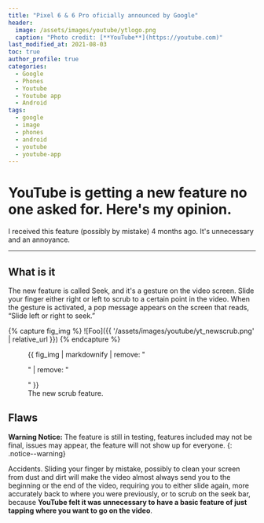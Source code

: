 ```yaml
---
title: "Pixel 6 & 6 Pro oficially announced by Google"
header:
  image: /assets/images/youtube/ytlogo.png
  caption: "Photo credit: [**YouTube**](https://youtube.com)"
last_modified_at: 2021-08-03
toc: true
author_profile: true
categories:
  - Google
  - Phones
  - Youtube
  - Youtube app
  - Android
tags:
  - google
  - image
  - phones
  - android
  - youtube
  - youtube-app
---
```


# YouTube is getting a new feature no one asked for. Here's my opinion.

I received this feature (possibly by mistake) 4 months ago. It's unnecessary and an annoyance.

---

## What is it

The new feature is called Seek, and it's a gesture on the video screen. Slide your finger either right or left to scrub to a certain point in the video. When the gesture is activated, a pop message appears on the screen that reads, “Slide left or right to seek.”

{% capture fig_img %}
![Foo]({{ '/assets/images/youtube/yt_newscrub.png' | relative_url }})
{% endcapture %}

<figure>
  {{ fig_img | markdownify | remove: "<p>" | remove: "</p>" }}
  <figcaption>The new scrub feature.</figcaption>
</figure>

## Flaws

**Warning Notice:** The feature is still in testing, features included may not be final, issues may appear, the feature will not show up for everyone.
{: .notice--warning}

Accidents. Sliding your finger by mistake, possibly to clean your screen from dust and dirt will make the video almost always send you to the beginning or the end of the video, requiring you to either slide again, more accurately back to where you were previously, or to scrub on the seek bar, because **YouTube felt it was unnecessary to have a basic feature of just tapping where you want to go on the video**.
